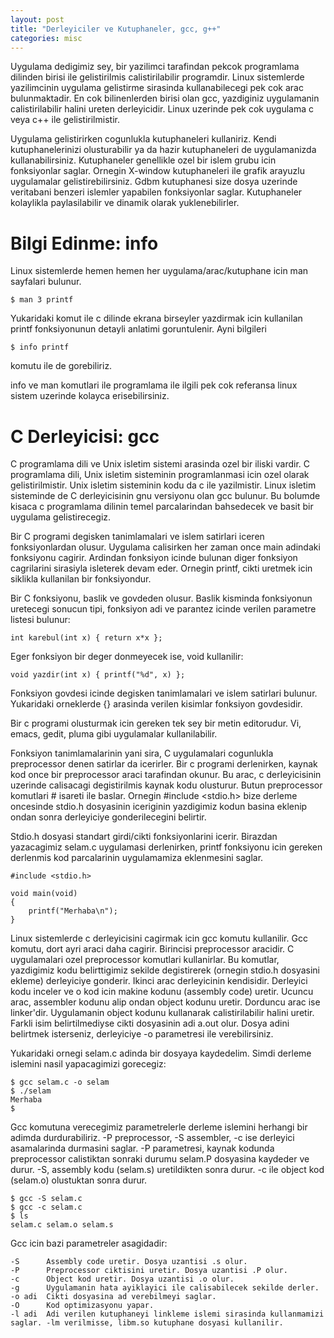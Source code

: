 ```yaml
---
layout: post
title: "Derleyiciler ve Kutuphaneler, gcc, g++"
categories: misc
---
```


Uygulama dedigimiz sey, bir yazilimci tarafindan pekcok programlama dilinden birisi ile gelistirilmis calistirilabilir programdir. Linux sistemlerde yazilimcinin uygulama gelistirme sirasinda kullanabilecegi pek cok arac bulunmaktadir. En cok bilinenlerden birisi olan gcc, yazdiginiz uygulamanin calistirilabilir halini ureten derleyicidir. Linux uzerinde pek cok uygulama c veya c++ ile gelistirilmistir.

Uygulama gelistirirken cogunlukla kutuphaneleri kullaniriz. Kendi kutuphanelerinizi olusturabilir ya da hazir kutuphaneleri de uygulamanizda kullanabilirsiniz. Kutuphaneler genellikle ozel bir islem grubu icin fonksiyonlar saglar. Ornegin X-window kutuphaneleri ile grafik arayuzlu uygulamalar gelistirebilirsiniz. Gdbm kutuphanesi size dosya uzerinde veritabani benzeri islemler yapabilen fonksiyonlar saglar. Kutuphaneler kolaylikla paylasilabilir ve dinamik olarak yuklenebilirler.

# Bilgi Edinme: info

Linux sistemlerde hemen hemen her uygulama/arac/kutuphane icin man sayfalari bulunur. 

    $ man 3 printf

Yukaridaki komut ile c dilinde ekrana birseyler yazdirmak icin kullanilan printf fonksiyonunun detayli anlatimi goruntulenir. Ayni bilgileri 

    $ info printf 

komutu ile de gorebiliriz. 

info ve man komutlari ile programlama ile ilgili pek cok referansa linux sistem uzerinde kolayca erisebilirsiniz. 

# C Derleyicisi: gcc

C programlama dili ve Unix isletim sistemi arasinda ozel bir iliski vardir. C programlama dili, Unix isletim sisteminin programlanmasi icin ozel olarak gelistirilmistir. Unix isletim sisteminin kodu da c ile yazilmistir. Linux isletim sisteminde de C derleyicisinin gnu versiyonu olan gcc bulunur.  Bu bolumde kisaca c programlama dilinin temel parcalarindan bahsedecek ve basit bir uygulama gelistirecegiz.

Bir C programi degisken tanimlamalari ve islem satirlari iceren fonksiyonlardan olusur. Uygulama calisirken her zaman once main adindaki fonksiyonu cagirir. Ardindan fonksiyon icinde bulunan diger fonksiyon cagrilarini sirasiyla isleterek devam eder. Ornegin printf, cikti uretmek icin siklikla kullanilan bir fonksiyondur.

Bir C fonksiyonu, baslik ve govdeden olusur. Baslik kisminda fonksiyonun uretecegi sonucun tipi, fonksiyon adi ve parantez icinde verilen parametre listesi bulunur:

    int karebul(int x) { return x*x };

Eger fonksiyon bir deger donmeyecek ise, void kullanilir:

    void yazdir(int x) { printf("%d", x) };

Fonksiyon govdesi icinde degisken tanimlamalari ve islem satirlari bulunur. Yukaridaki orneklerde {} arasinda verilen kisimlar fonksiyon govdesidir.

Bir c programi olusturmak icin gereken tek sey bir metin editorudur. Vi, emacs, gedit, pluma  gibi uygulamalar kullanilabilir. 

Fonksiyon tanimlamalarinin yani sira, C uygulamalari cogunlukla preprocessor denen satirlar da icerirler. Bir c programi derlenirken, kaynak kod once bir preprocessor araci tarafindan okunur. Bu arac, c derleyicisinin uzerinde calisacagi degistirilmis kaynak kodu olusturur. Butun preprocessor komutlari # isareti ile baslar. Ornegin #include <stdio.h> bize derleme oncesinde stdio.h dosyasinin iceriginin yazdigimiz kodun basina eklenip ondan sonra derleyiciye gonderilecegini belirtir. 

Stdio.h dosyasi standart girdi/cikti fonksiyonlarini icerir. Birazdan yazacagimiz selam.c uygulamasi derlenirken, printf fonksiyonu icin gereken derlenmis kod parcalarinin uygulamamiza eklenmesini saglar. 

```
#include <stdio.h>

void main(void)
{
    printf("Merhaba\n");
}
```

Linux sistemlerde c derleyicisini cagirmak icin gcc komutu kullanilir. Gcc komutu, dort ayri araci daha cagirir. Birincisi preprocessor aracidir. C uygulamalari ozel preprocessor komutlari kullanirlar. Bu komutlar, yazdigimiz kodu belirttigimiz sekilde degistirerek (ornegin stdio.h dosyasini ekleme) derleyiciye gonderir. Ikinci arac derleyicinin kendisidir. Derleyici kodu inceler ve o kod icin makine kodunu (assembly code) uretir. Ucuncu arac, assembler kodunu alip ondan object kodunu uretir. Dorduncu arac ise linker'dir. Uygulamanin object kodunu kullanarak calistirilabilir halini uretir. Farkli isim belirtilmediyse cikti dosyasinin adi a.out olur. Dosya adini belirtmek isterseniz, derleyiciye -o parametresi ile verebilirsiniz. 

Yukaridaki ornegi selam.c adinda bir dosyaya kaydedelim. Simdi derleme islemini nasil yapacagimizi gorecegiz:

    $ gcc selam.c -o selam
    $ ./selam
    Merhaba
    $

Gcc komutuna verecegimiz parametrelerle derleme islemini herhangi bir adimda durdurabiliriz. -P preprocessor, -S assembler, -c ise derleyici asamalarinda durmasini saglar. -P parametresi, kaynak kodunda preprocessor calistiktan sonraki durumu selam.P dosyasina kaydeder ve durur. -S, assembly kodu (selam.s) uretildikten sonra durur. -c ile object kod (selam.o) olustuktan sonra durur. 

    $ gcc -S selam.c
    $ gcc -c selam.c
    $ ls
    selam.c selam.o selam.s


Gcc icin bazi parametreler asagidadir:

    -S      Assembly code uretir. Dosya uzantisi .s olur.
    -P      Preprocessor ciktisini uretir. Dosya uzantisi .P olur.
    -c      Object kod uretir. Dosya uzantisi .o olur.
    -g      Uygulamanin hata ayiklayici ile calisabilecek sekilde derler.
    -o adi  Cikti dosyasina ad verebilmeyi saglar.
    -O      Kod optimizasyonu yapar.
    -l adi  Adi verilen kutuphaneyi linkleme islemi sirasinda kullanmamizi saglar. -lm verilmisse, libm.so kutuphane dosyasi kullanilir.